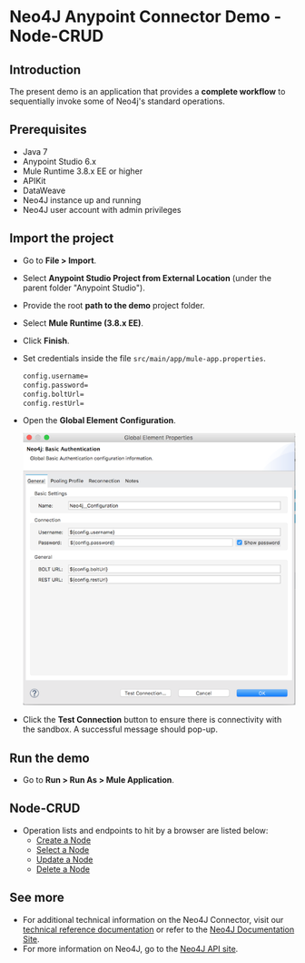 Neo4J Anypoint Connector Demo - Node-CRUD
=================================================================

## Introduction

The present demo is an application that provides a **complete workflow** to sequentially invoke some of Neo4j's standard operations.

## Prerequisites

* Java 7
* Anypoint Studio 6.x
* Mule Runtime 3.8.x EE or higher
* APIKit
* DataWeave
* Neo4J instance up and running
* Neo4J user account with admin privileges

## Import the project

* Go to **File > Import**.
* Select **Anypoint Studio Project from External Location** (under the parent folder "Anypoint Studio").
* Provide the root **path to the demo** project folder.
* Select **Mule Runtime (3.8.x EE)**.
* Click **Finish**.
* Set credentials inside the file `src/main/app/mule-app.properties`.

   ```
   config.username=
   config.password=
   config.boltUrl=
   config.restUrl=
   ```

* Open the **Global Element Configuration**.

   ![Global Element](../doc/_images/neo4j-global-element-props.png)

* Click the **Test Connection** button to ensure there is connectivity with the sandbox. A successful message should pop-up.

## Run the demo

* Go to **Run > Run As > Mule Application**.

## Node-CRUD

* Operation lists and endpoints to hit by a browser are listed below:
  * [Create a Node](http://localhost:8081/createNode)
  * [Select a Node](http://localhost:8081/selectNode)
  * [Update a Node](http://localhost:8081/updateNode)
  * [Delete a Node](http://localhost:8081/deleteNode)

## See more
* For additional technical information on the Neo4J Connector, visit our [technical reference documentation](http://mulesoft.github.io/Neo4J-connector) or refer to the [Neo4J Documentation Site](https://docs.mulesoft.com/mule-user-guide/v/3.8/neo4j-connector).
* For more information on Neo4J, go to the [Neo4J API site](https://neo4j.com/docs/developer-manual/current/).
